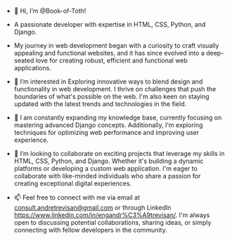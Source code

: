 - 👋 Hi, I’m @Book-of-Toth!
- A passionate developer with expertise in HTML, CSS, Python, and Django.
- My journey in web development began with a curiosity to craft visually appealing and functional websites, and it has since evolved into a deep-seated love for creating robust, efficient and functional web applications.

- 👀 I’m interested in Exploring innovative ways to blend design and functionality in web development.
  I thrive on challenges that push the boundaries of what's possible on the web.
  I'm also keen on staying updated with the latest trends and technologies in the field.
  
- 🌱 I am constantly expanding my knowledge base, currently focusing on mastering advanced Django concepts.
  Additionally, I'm exploring techniques for optimizing web performance and improving user experience.
  
- 💞️ I’m looking to collaborate on exciting projects that leverage my skills in HTML, CSS, Python, and Django.
  Whether it's building a dynamic platforms or developing a custom web application.
  I'm eager to collaborate with like-minded individuals who share a passion for creating exceptional digital experiences.
  
- 📫 Feel free to connect with me via email at consult.andretrevisan@gmail.com or through LinkedIn https://www.linkedin.com/in/engandr%C3%A9trevisan/.
  I'm always open to discussing potential collaborations, sharing ideas, or simply connecting with fellow developers in the community.

<!---
Book-of-Toth/Book-of-Toth is a ✨ special ✨ repository because its `README.md` (this file) appears on your GitHub profile.
You can click the Preview link to take a look at your changes.
--->
